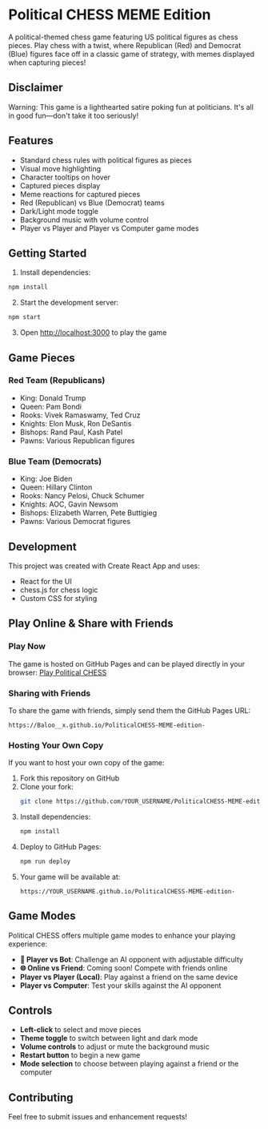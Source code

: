 # Political CHESS MEME Edition

A political-themed chess game featuring US political figures as chess pieces. Play chess with a twist, where Republican (Red) and Democrat (Blue) figures face off in a classic game of strategy, with memes displayed when capturing pieces!

## Disclaimer

Warning: This game is a lighthearted satire poking fun at politicians. It's all in good fun—don't take it too seriously!

## Features

- Standard chess rules with political figures as pieces
- Visual move highlighting
- Character tooltips on hover
- Captured pieces display
- Meme reactions for captured pieces
- Red (Republican) vs Blue (Democrat) teams
- Dark/Light mode toggle
- Background music with volume control
- Player vs Player and Player vs Computer game modes

## Getting Started

1. Install dependencies:
```bash
npm install
```

2. Start the development server:
```bash
npm start
```

3. Open [http://localhost:3000](http://localhost:3000) to play the game

## Game Pieces

### Red Team (Republicans)
- King: Donald Trump
- Queen: Pam Bondi
- Rooks: Vivek Ramaswamy, Ted Cruz
- Knights: Elon Musk, Ron DeSantis
- Bishops: Rand Paul, Kash Patel
- Pawns: Various Republican figures

### Blue Team (Democrats)
- King: Joe Biden
- Queen: Hillary Clinton
- Rooks: Nancy Pelosi, Chuck Schumer
- Knights: AOC, Gavin Newsom
- Bishops: Elizabeth Warren, Pete Buttigieg
- Pawns: Various Democrat figures

## Development

This project was created with Create React App and uses:
- React for the UI
- chess.js for chess logic
- Custom CSS for styling

## Play Online & Share with Friends

### Play Now
The game is hosted on GitHub Pages and can be played directly in your browser:
[Play Political CHESS](https://Baloo__x.github.io/PoliticalCHESS-MEME-edition-)

### Sharing with Friends
To share the game with friends, simply send them the GitHub Pages URL:
```
https://Baloo__x.github.io/PoliticalCHESS-MEME-edition-
```

### Hosting Your Own Copy
If you want to host your own copy of the game:

1. Fork this repository on GitHub
2. Clone your fork:
   ```bash
   git clone https://github.com/YOUR_USERNAME/PoliticalCHESS-MEME-edition-.git
   ```
3. Install dependencies:
   ```bash
   npm install
   ```
4. Deploy to GitHub Pages:
   ```bash
   npm run deploy
   ```
5. Your game will be available at:
   ```
   https://YOUR_USERNAME.github.io/PoliticalCHESS-MEME-edition-
   ```

## Game Modes

Political CHESS offers multiple game modes to enhance your playing experience:

- **🤖 Player vs Bot**: Challenge an AI opponent with adjustable difficulty
- **🌐 Online vs Friend**: Coming soon! Compete with friends online
- **Player vs Player (Local)**: Play against a friend on the same device
- **Player vs Computer**: Test your skills against the AI opponent

## Controls

- **Left-click** to select and move pieces
- **Theme toggle** to switch between light and dark mode
- **Volume controls** to adjust or mute the background music
- **Restart button** to begin a new game
- **Mode selection** to choose between playing against a friend or the computer

## Contributing

Feel free to submit issues and enhancement requests!

